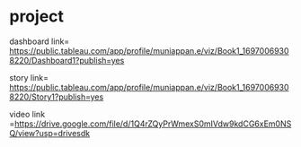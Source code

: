 # project

dashboard link= https://public.tableau.com/app/profile/muniappan.e/viz/Book1_16970069308220/Dashboard1?publish=yes


story link= https://public.tableau.com/app/profile/muniappan.e/viz/Book1_16970069308220/Story1?publish=yes

video link =https://drive.google.com/file/d/1Q4rZQyPrWmexS0mIVdw9kdCG6xEm0NSQ/view?usp=drivesdk
